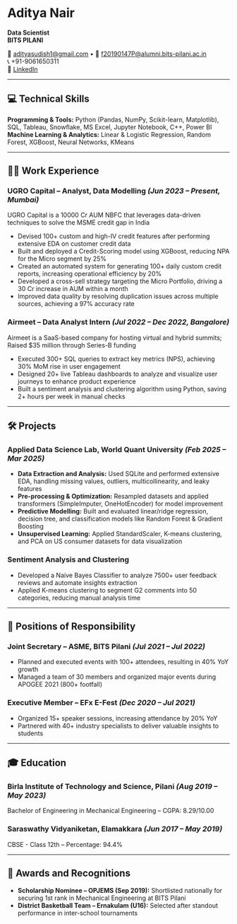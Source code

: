 # Aditya Nair

**Data Scientist**\
**BITS PILANI**

📧 [adityasudish1@gmail.com](mailto:adityasudish1@gmail.com) • 
📧 [f20190147P@alumni.bits-pilani.ac.in](mailto:f20190147P@alumni.bits-pilani.ac.in) \
📞 +91-9061650311 \
🔗 [LinkedIn](https://www.linkedin.com/in/adirian/)

---

## 💻 Technical Skills

**Programming & Tools:** Python (Pandas, NumPy, Scikit-learn, Matplotlib), SQL, Tableau, Snowflake, MS Excel, Jupyter Notebook, C++, Power BI  
**Machine Learning & Analytics:** Linear & Logistic Regression, Random Forest, XGBoost, Neural Networks, KMeans

---

## 🧑‍💼 Work Experience

### UGRO Capital – Analyst, Data Modelling *(Jun 2023 – Present, Mumbai)*  
UGRO Capital is a 10000 Cr AUM NBFC that leverages data-driven techniques to solve the MSME credit gap in India
- Devised 100+ custom and high-IV credit features after performing extensive EDA on customer credit data
- Built and deployed a Credit-Scoring model using XGBoost, reducing NPA for the Micro segment by 25%
- Created an automated system for generating 100+ daily custom credit reports, increasing operational efficiency by 20%
- Developed a cross-sell strategy targeting the Micro Portfolio, driving a 30 Cr increase in AUM within a month
- Improved data quality by resolving duplication issues across multiple sources, achieving a 97% accuracy rate

### Airmeet – Data Analyst Intern *(Jul 2022 – Dec 2022, Bangalore)*  
Airmeet is a SaaS-based company for hosting virtual and hybrid summits; Raised $35 million through Series-B funding
- Executed 300+ SQL queries to extract key metrics (NPS), achieving 30% MoM rise in user engagement
- Designed 20+ live Tableau dashboards to analyze and visualize user journeys to enhance product experience
- Built a sentiment analysis and clustering algorithm using Python, saving 2+ hours per week in manual checks

---

## 🛠️ Projects

### Applied Data Science Lab, World Quant University *(Feb 2025 – Mar 2025)*
- **Data Extraction and Analysis:** Used SQLite and performed extensive EDA, handling missing values, outliers, multicollinearity, and leaky features
- **Pre-processing & Optimization:** Resampled datasets and applied transformers (SimpleImputer, OneHotEncoder) for model improvement
- **Predictive Modelling:** Built and evaluated linear/ridge regression, decision tree, and classification models like Random Forest & Gradient Boosting
- **Unsupervised Learning:** Applied StandardScaler, K-means clustering, and PCA on US consumer datasets for data visualization

### Sentiment Analysis and Clustering
- Developed a Naive Bayes Classifier to analyze 7500+ user feedback reviews and automate insights extraction
- Applied K-means clustering to segment G2 comments into 50 categories, reducing manual analysis time

---

## 🤝 Positions of Responsibility

### Joint Secretary – ASME, BITS Pilani *(Jul 2021 – Jul 2022)*
- Planned and executed events with 100+ attendees, resulting in 40% YoY growth
- Managed a team of 30 members and organized major events during APOGEE 2021 (800+ footfall)

### Executive Member – EFx E-Fest *(Dec 2020 – Jul 2021)*
- Organized 15+ speaker sessions, increasing attendance by 20% YoY
- Partnered with 40+ industry specialists to deliver valuable insights to students

---

## 🎓 Education

### Birla Institute of Technology and Science, Pilani *(Aug 2019 – May 2023)*  
Bachelor of Engineering in Mechanical Engineering – CGPA: 8.29/10.00

### Saraswathy Vidyaniketan, Elamakkara *(Jun 2017 – May 2019)*  
CBSE - Class 12th – Percentage: 94.4%

---

## 🏅 Awards and Recognitions

- **Scholarship Nominee – OPJEMS (Sep 2019):** Shortlisted nationally for securing 1st rank in Mechanical Engineering at BITS Pilani
- **District Basketball Team – Ernakulam (U16):** Selected after standout performance in inter-school tournaments


